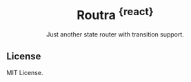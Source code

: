 <h1 align="center">Routra <sup>{react}</sup></h1>
<p align="center">Just another state router with transition support.</p>

## License

MIT License.
